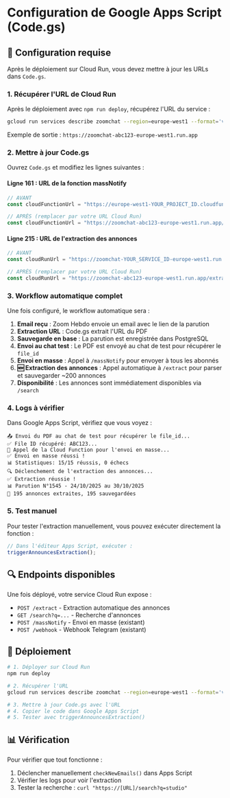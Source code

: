 # Configuration de Google Apps Script (Code.gs)

## 📝 Configuration requise

Après le déploiement sur Cloud Run, vous devez mettre à jour les URLs dans `Code.gs`.

### 1. Récupérer l'URL de Cloud Run

Après le déploiement avec `npm run deploy`, récupérez l'URL du service :

```bash
gcloud run services describe zoomchat --region=europe-west1 --format='value(status.url)'
```

Exemple de sortie : `https://zoomchat-abc123-europe-west1.run.app`

### 2. Mettre à jour Code.gs

Ouvrez `Code.gs` et modifiez les lignes suivantes :

#### Ligne 161 : URL de la fonction massNotify
```javascript
// AVANT
const cloudFunctionUrl = "https://europe-west1-YOUR_PROJECT_ID.cloudfunctions.net/massNotify";

// APRÈS (remplacer par votre URL Cloud Run)
const cloudFunctionUrl = "https://zoomchat-abc123-europe-west1.run.app/massNotify";
```

#### Ligne 215 : URL de l'extraction des annonces
```javascript
// AVANT
const cloudRunUrl = "https://zoomchat-YOUR_SERVICE_ID-europe-west1.run.app/extract";

// APRÈS (remplacer par votre URL Cloud Run)
const cloudRunUrl = "https://zoomchat-abc123-europe-west1.run.app/extract";
```

### 3. Workflow automatique complet

Une fois configuré, le workflow automatique sera :

1. **Email reçu** : Zoom Hebdo envoie un email avec le lien de la parution
2. **Extraction URL** : Code.gs extrait l'URL du PDF
3. **Sauvegarde en base** : La parution est enregistrée dans PostgreSQL
4. **Envoi au chat test** : Le PDF est envoyé au chat de test pour récupérer le `file_id`
5. **Envoi en masse** : Appel à `/massNotify` pour envoyer à tous les abonnés
6. **🆕 Extraction des annonces** : Appel automatique à `/extract` pour parser et sauvegarder ~200 annonces
7. **Disponibilité** : Les annonces sont immédiatement disponibles via `/search`

### 4. Logs à vérifier

Dans Google Apps Script, vérifiez que vous voyez :

```
📤 Envoi du PDF au chat de test pour récupérer le file_id...
✅ File ID récupéré: ABC123...
📡 Appel de la Cloud Function pour l'envoi en masse...
✅ Envoi en masse réussi !
📊 Statistiques: 15/15 réussis, 0 échecs
🔍 Déclenchement de l'extraction des annonces...
✅ Extraction réussie !
📊 Parution N°1545 - 24/10/2025 au 30/10/2025
📝 195 annonces extraites, 195 sauvegardées
```

### 5. Test manuel

Pour tester l'extraction manuellement, vous pouvez exécuter directement la fonction :

```javascript
// Dans l'éditeur Apps Script, exécuter :
triggerAnnouncesExtraction();
```

## 🔍 Endpoints disponibles

Une fois déployé, votre service Cloud Run expose :

- `POST /extract` - Extraction automatique des annonces
- `GET /search?q=...` - Recherche d'annonces
- `POST /massNotify` - Envoi en masse (existant)
- `POST /webhook` - Webhook Telegram (existant)

## 🚀 Déploiement

```bash
# 1. Déployer sur Cloud Run
npm run deploy

# 2. Récupérer l'URL
gcloud run services describe zoomchat --region=europe-west1 --format='value(status.url)'

# 3. Mettre à jour Code.gs avec l'URL
# 4. Copier le code dans Google Apps Script
# 5. Tester avec triggerAnnouncesExtraction()
```

## 📊 Vérification

Pour vérifier que tout fonctionne :

1. Déclencher manuellement `checkNewEmails()` dans Apps Script
2. Vérifier les logs pour voir l'extraction
3. Tester la recherche : `curl "https://[URL]/search?q=studio"`
